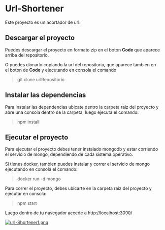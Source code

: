 # Url-Shortener
Este proyecto es un acortador de url.

## Descargar el proyecto
Puedes descargar el proyecto en formato zip en el boton **Code** que aparece arriba del repositorio.

O puedes clonarlo copiando la url del repositorio, que aparece tambien en el boton de **Code**
y ejecutando en consola el comando 

>git clone urlRepositorio

## Instalar las dependencias
Para instalar las dependencias ubicate dentro la carpeta raiz del proyecto y abre una consola dentro de la carpeta, luego ejecuta el comando:
>npm install 

## Ejecutar el proyecto
Para ejecutar el proyecto debes tener instalado mongodb y estar corriendo el servicio de mongo, dependiendo de cada sistema operativo.

Si tienes docker, tambien puedes instalar y correr el servicio de mongo ejecutando en consola el comando:

>docker run -d mongo

Para correr el proyecto, debes ubicarte en la carpeta raiz del proyecto y ejecutar en consola:
>npm start

Luego dentro de tu navegador accede a http://localhost:3000/ 

[![url-Shortener1.png](https://i.postimg.cc/D0kFJkRG/url-Shortener1.png)](https://postimg.cc/wyVnZPqx)